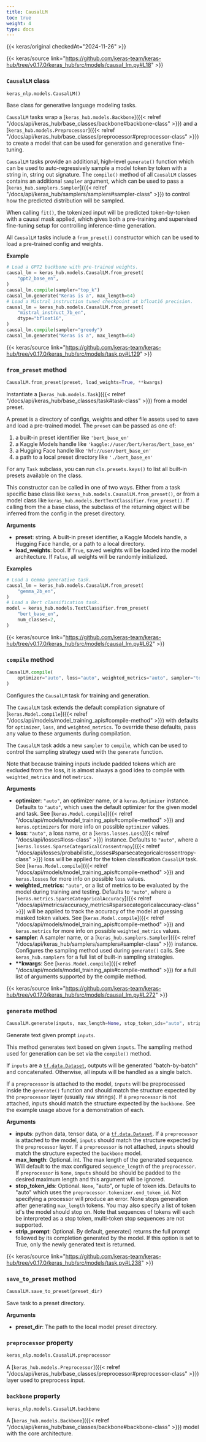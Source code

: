 ```yaml
---
title: CausalLM
toc: true
weight: 4
type: docs
---
```


{{< keras/original checkedAt="2024-11-26" >}}

{{< keras/source link="https://github.com/keras-team/keras-hub/tree/v0.17.0/keras_hub/src/models/causal_lm.py#L18" >}}

### `CausalLM` class

```python
keras_nlp.models.CausalLM()
```

Base class for generative language modeling tasks.

`CausalLM` tasks wrap a [`keras_hub.models.Backbone`]({{< relref "/docs/api/keras_hub/base_classes/backbone#backbone-class" >}}) and
a [`keras_hub.models.Preprocessor`]({{< relref "/docs/api/keras_hub/base_classes/preprocessor#preprocessor-class" >}}) to create a model that can be used for
generation and generative fine-tuning.

`CausalLM` tasks provide an additional, high-level `generate()` function
which can be used to auto-regressively sample a model token by token with a
string in, string out signature. The `compile()` method of all `CausalLM`
classes contains an additional `sampler` argument, which can be used to pass
a [`keras_hub.samplers.Sampler`]({{< relref "/docs/api/keras_hub/samplers/samplers#sampler-class" >}}) to control how the predicted distribution
will be sampled.

When calling `fit()`, the tokenized input will be predicted token-by-token
with a causal mask applied, which gives both a pre-training and supervised
fine-tuning setup for controlling inference-time generation.

All `CausalLM` tasks include a `from_preset()` constructor which can be used
to load a pre-trained config and weights.

**Example**

```python
# Load a GPT2 backbone with pre-trained weights.
causal_lm = keras_hub.models.CausalLM.from_preset(
    "gpt2_base_en",
)
causal_lm.compile(sampler="top_k")
causal_lm.generate("Keras is a", max_length=64)
# Load a Mistral instruction tuned checkpoint at bfloat16 precision.
causal_lm = keras_hub.models.CausalLM.from_preset(
    "mistral_instruct_7b_en",
    dtype="bfloat16",
)
causal_lm.compile(sampler="greedy")
causal_lm.generate("Keras is a", max_length=64)
```

{{< keras/source link="https://github.com/keras-team/keras-hub/tree/v0.17.0/keras_hub/src/models/task.py#L129" >}}

### `from_preset` method

```python
CausalLM.from_preset(preset, load_weights=True, **kwargs)
```

Instantiate a [`keras_hub.models.Task`]({{< relref "/docs/api/keras_hub/base_classes/task#task-class" >}}) from a model preset.

A preset is a directory of configs, weights and other file assets used
to save and load a pre-trained model. The `preset` can be passed as
one of:

1. a built-in preset identifier like `'bert_base_en'`
2. a Kaggle Models handle like `'kaggle://user/bert/keras/bert_base_en'`
3. a Hugging Face handle like `'hf://user/bert_base_en'`
4. a path to a local preset directory like `'./bert_base_en'`

For any `Task` subclass, you can run `cls.presets.keys()` to list all
built-in presets available on the class.

This constructor can be called in one of two ways. Either from a task
specific base class like `keras_hub.models.CausalLM.from_preset()`, or
from a model class like `keras_hub.models.BertTextClassifier.from_preset()`.
If calling from the a base class, the subclass of the returning object
will be inferred from the config in the preset directory.

**Arguments**

- **preset**: string. A built-in preset identifier, a Kaggle Models
  handle, a Hugging Face handle, or a path to a local directory.
- **load_weights**: bool. If `True`, saved weights will be loaded into
  the model architecture. If `False`, all weights will be
  randomly initialized.

**Examples**

```python
# Load a Gemma generative task.
causal_lm = keras_hub.models.CausalLM.from_preset(
    "gemma_2b_en",
)
# Load a Bert classification task.
model = keras_hub.models.TextClassifier.from_preset(
    "bert_base_en",
    num_classes=2,
)
```

{{< keras/source link="https://github.com/keras-team/keras-hub/tree/v0.17.0/keras_hub/src/models/causal_lm.py#L62" >}}

### `compile` method

```python
CausalLM.compile(
    optimizer="auto", loss="auto", weighted_metrics="auto", sampler="top_k", **kwargs
)
```

Configures the `CausalLM` task for training and generation.

The `CausalLM` task extends the default compilation signature of
[`keras.Model.compile`]({{< relref "/docs/api/models/model_training_apis#compile-method" >}}) with defaults for `optimizer`, `loss`, and
`weighted_metrics`. To override these defaults, pass any value
to these arguments during compilation.

The `CausalLM` task adds a new `sampler` to `compile`, which can be used
to control the sampling strategy used with the `generate` function.

Note that because training inputs include padded tokens which are
excluded from the loss, it is almost always a good idea to compile with
`weighted_metrics` and not `metrics`.

**Arguments**

- **optimizer**: `"auto"`, an optimizer name, or a `keras.Optimizer`
  instance. Defaults to `"auto"`, which uses the default optimizer
  for the given model and task. See [`keras.Model.compile`]({{< relref "/docs/api/models/model_training_apis#compile-method" >}}) and
  `keras.optimizers` for more info on possible `optimizer` values.
- **loss**: `"auto"`, a loss name, or a [`keras.losses.Loss`]({{< relref "/docs/api/losses#loss-class" >}}) instance.
  Defaults to `"auto"`, where a
  [`keras.losses.SparseCategoricalCrossentropy`]({{< relref "/docs/api/losses/probabilistic_losses#sparsecategoricalcrossentropy-class" >}}) loss will be
  applied for the token classification `CausalLM` task. See
  [`keras.Model.compile`]({{< relref "/docs/api/models/model_training_apis#compile-method" >}}) and `keras.losses` for more info on
  possible `loss` values.
- **weighted_metrics**: `"auto"`, or a list of metrics to be evaluated by
  the model during training and testing. Defaults to `"auto"`,
  where a [`keras.metrics.SparseCategoricalAccuracy`]({{< relref "/docs/api/metrics/accuracy_metrics#sparsecategoricalaccuracy-class" >}}) will be
  applied to track the accuracy of the model at guessing masked
  token values. See [`keras.Model.compile`]({{< relref "/docs/api/models/model_training_apis#compile-method" >}}) and `keras.metrics` for
  more info on possible `weighted_metrics` values.
- **sampler**: A sampler name, or a [`keras_hub.samplers.Sampler`]({{< relref "/docs/api/keras_hub/samplers/samplers#sampler-class" >}}) instance.
  Configures the sampling method used during `generate()` calls.
  See `keras_hub.samplers` for a full list of built-in sampling
  strategies.
- **\*\*kwargs**: See [`keras.Model.compile`]({{< relref "/docs/api/models/model_training_apis#compile-method" >}}) for a full list of arguments
  supported by the compile method.

{{< keras/source link="https://github.com/keras-team/keras-hub/tree/v0.17.0/keras_hub/src/models/causal_lm.py#L272" >}}

### `generate` method

```python
CausalLM.generate(inputs, max_length=None, stop_token_ids="auto", strip_prompt=False)
```

Generate text given prompt `inputs`.

This method generates text based on given `inputs`. The sampling method
used for generation can be set via the `compile()` method.

If `inputs` are a [`tf.data.Dataset`](https://www.tensorflow.org/api_docs/python/tf/data/Dataset), outputs will be generated
"batch-by-batch" and concatenated. Otherwise, all inputs will be handled
as a single batch.

If a `preprocessor` is attached to the model, `inputs` will be
preprocessed inside the `generate()` function and should match the
structure expected by the `preprocessor` layer (usually raw strings).
If a `preprocessor` is not attached, inputs should match the structure
expected by the `backbone`. See the example usage above for a
demonstration of each.

**Arguments**

- **inputs**: python data, tensor data, or a [`tf.data.Dataset`](https://www.tensorflow.org/api_docs/python/tf/data/Dataset). If a
  `preprocessor` is attached to the model, `inputs` should match
  the structure expected by the `preprocessor` layer. If a
  `preprocessor` is not attached, `inputs` should match the
  structure expected the `backbone` model.
- **max_length**: Optional. int. The max length of the generated sequence.
  Will default to the max configured `sequence_length` of the
  `preprocessor`. If `preprocessor` is `None`, `inputs` should be
  should be padded to the desired maximum length and this argument
  will be ignored.
- **stop_token_ids**: Optional. `None`, "auto", or tuple of token ids. Defaults
  to "auto" which uses the `preprocessor.tokenizer.end_token_id`.
  Not specifying a processor will produce an error. None stops
  generation after generating `max_length` tokens. You may also
  specify a list of token id's the model should stop on. Note that
  sequences of tokens will each be interpreted as a stop token,
  multi-token stop sequences are not supported.
- **strip_prompt**: Optional. By default, generate() returns the full prompt
  followed by its completion generated by the model. If this option
  is set to True, only the newly generated text is returned.

{{< keras/source link="https://github.com/keras-team/keras-hub/tree/v0.17.0/keras_hub/src/models/task.py#L238" >}}

### `save_to_preset` method

```python
CausalLM.save_to_preset(preset_dir)
```

Save task to a preset directory.

**Arguments**

- **preset_dir**: The path to the local model preset directory.

### `preprocessor` property

```python
keras_nlp.models.CausalLM.preprocessor
```

A [`keras_hub.models.Preprocessor`]({{< relref "/docs/api/keras_hub/base_classes/preprocessor#preprocessor-class" >}}) layer used to preprocess input.

### `backbone` property

```python
keras_nlp.models.CausalLM.backbone
```

A [`keras_hub.models.Backbone`]({{< relref "/docs/api/keras_hub/base_classes/backbone#backbone-class" >}}) model with the core architecture.
